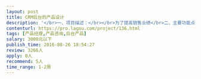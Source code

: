 ```yaml
---                
layout: post       
title: CRM后台的产品设计           
description: '</br>一、项目描述：</br></br>为了提高销售业绩</br>二、主要功能点：</br></br>线索生成、客户流转等功能</br>三、人员要求：</br></br>1、有企业级软件产品设计的经验。</br>2、良好的沟通能力和契约精神。</br>'     
contenturl: https://pro.lagou.com/project/136.html      
tags: [产品经理,产品咨询,后台产品]            
salary: 3000元以下          
publish_time: 2016-08-26 18:54:27         
review: 3266人                   
apply: 0人                   
recommend: 5人                   
time_range: 1-2周              
---                 
```

